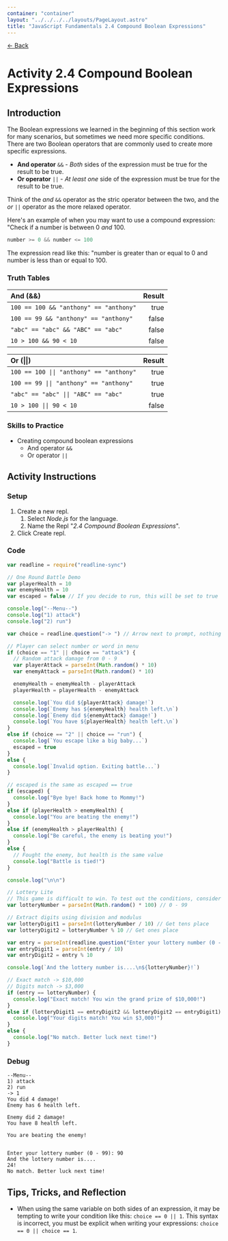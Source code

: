 ```yaml
---
container: "container"
layout: "../../../../layouts/PageLayout.astro"
title: "JavaScript Fundamentals 2.4 Compound Boolean Expressions"
---
```


[← Back](/courses/javascript-fundamentals/)

# Activity 2.4 Compound Boolean Expressions

## Introduction

The Boolean expressions we learned in the beginning of this section work for many scenarios, but sometimes we need more specific conditions. There are two Boolean operators that are commonly used to create more specific expressions.

- **And operator** `&&` - _Both_ sides of the expression must be true for the result to be true.
- **Or operator** `||` - _At least one_ side of the expression must be true for the result to be true.

Think of the _and_ `&&` operator as the stric operator between the two, and the _or_ `||` operator as the more relaxed operator.

Here's an example of when you may want to use a compound expression: "Check if a number is between 0 _and_ 100.

```js
number >= 0 && number <= 100
```

The expression read like this: "number is greater than or equal to 0 and number is less than or equal to 100.

### Truth Tables

| **And (&&)**                           | **Result** |
| :------------------------------------- | ---------: |
| `100 == 100 && "anthony" == "anthony"` |       true |
| `100 == 99 && "anthony" == "anthony"`  |      false |
| `"abc" == "abc" && "ABC" == "abc"`     |      false |
| `10 > 100 && 90 < 10`                  |      false |

| **Or (\|\|)**                            | **Result** |
| :--------------------------------------- | ---------: |
| `100 == 100 \|\| "anthony" == "anthony"` |       true |
| `100 == 99 \|\| "anthony" == "anthony"`  |       true |
| `"abc" == "abc" \|\| "ABC" == "abc"`     |       true |
| `10 > 100 \|\| 90 < 10`                  |      false |

### Skills to Practice

- Creating compound boolean expressions
  - And operator `&&`
  - Or operator `||`

## Activity Instructions

### Setup

1. Create a new repl.
   1. Select _Node.js_ for the language.
   2. Name the Repl "_2.4 Compound Boolean Expressions_".
2. Click Create repl.

### Code

```javascript
var readline = require("readline-sync")

// One Round Battle Demo
var playerHealth = 10
var enemyHealth = 10
var escaped = false // If you decide to run, this will be set to true

console.log("--Menu--")
console.log("1) attack")
console.log("2) run")

var choice = readline.question("-> ") // Arrow next to prompt, nothing special

// Player can select number or word in menu
if (choice == "1" || choice == "attack") {
  // Random attack damage from 0 - 9
  var playerAttack = parseInt(Math.random() * 10)
  var enemyAttack = parseInt(Math.random() * 10)

  enemyHealth = enemyHealth - playerAttack
  playerHealth = playerHealth - enemyAttack

  console.log(`You did ${playerAttack} damage!`)
  console.log(`Enemy has ${enemyHealth} health left.\n`)
  console.log(`Enemy did ${enemyAttack} damage!`)
  console.log(`You have ${playerHealth} health left.\n`)
} 
else if (choice == "2" || choice == "run") {
  console.log(`You escape like a big baby...`)
  escaped = true
} 
else {
  console.log(`Invalid option. Exiting battle...`)
}

// escaped is the same as escaped == true
if (escaped) {
  console.log("Bye bye! Back home to Mommy!")
} 
else if (playerHealth > enemyHealth) {
  console.log("You are beating the enemy!")
} 
else if (enemyHealth > playerHealth) {
  console.log("Be careful, the enemy is beating you!")
} 
else {
  // Fought the enemy, but health is the same value
  console.log("Battle is tied!")
}

console.log("\n\n")

// Lottery Lite
// This game is difficult to win. To test out the conditions, consider temporarily lowering the range.
var lotteryNumber = parseInt(Math.random() * 100) // 0 - 99

// Extract digits using division and modulus
var lotteryDigit1 = parseInt(lotteryNumber / 10) // Get tens place
var lotteryDigit2 = lotteryNumber % 10 // Get ones place

var entry = parseInt(readline.question("Enter your lottery number (0 - 99): "))
var entryDigit1 = parseInt(entry / 10)
var entryDigit2 = entry % 10

console.log(`And the lottery number is....\n${lotteryNumber}!`)

// Exact match -> $10,000
// Digits match -> $3,000
if (entry == lotteryNumber) {
  console.log("Exact match! You win the grand prize of $10,000!")
} 
else if (lotteryDigit1 == entryDigit2 && lotteryDigit2 == entryDigit1) {
  console.log("Your digits match! You win $3,000!")
} 
else {
  console.log("No match. Better luck next time!")
}
```

### Debug

```
--Menu--
1) attack
2) run
-> 1
You did 4 damage!
Enemy has 6 health left.

Enemy did 2 damage!
You have 8 health left.

You are beating the enemy!


Enter your lottery number (0 - 99): 90
And the lottery number is....
24!
No match. Better luck next time!
```

## Tips, Tricks, and Reflection

- When using the same variable on both sides of an expression, it may be tempting to write your condition like this: `choice == 0 || 1`. This syntax is incorrect, you must be explicit when writing your expressions: `choice == 0 || choice == 1`.
